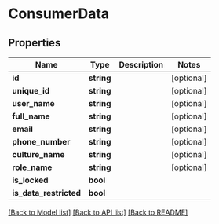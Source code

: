 # ConsumerData

## Properties
Name | Type | Description | Notes
------------ | ------------- | ------------- | -------------
**id** | **string** |  | [optional] 
**unique_id** | **string** |  | [optional] 
**user_name** | **string** |  | [optional] 
**full_name** | **string** |  | [optional] 
**email** | **string** |  | [optional] 
**phone_number** | **string** |  | [optional] 
**culture_name** | **string** |  | [optional] 
**role_name** | **string** |  | [optional] 
**is_locked** | **bool** |  | 
**is_data_restricted** | **bool** |  | 

[[Back to Model list]](../README.md#documentation-for-models) [[Back to API list]](../README.md#documentation-for-api-endpoints) [[Back to README]](../README.md)


